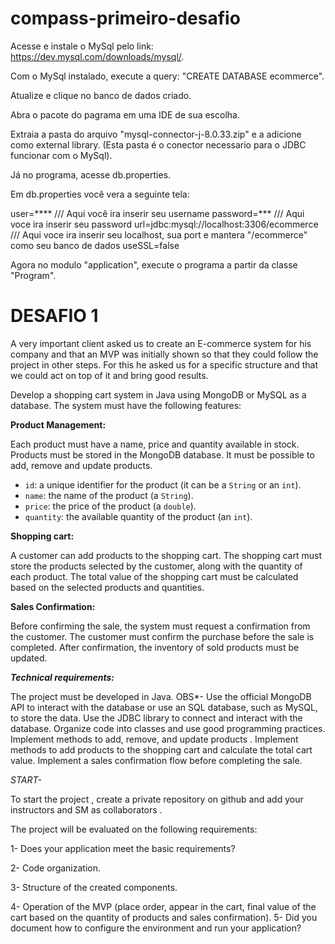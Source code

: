 # compass-primeiro-desafio

Acesse e instale o MySql pelo link: https://dev.mysql.com/downloads/mysql/.

Com o MySql instalado, execute a query: "CREATE DATABASE ecommerce".

Atualize e clique no banco de dados criado.

Abra o pacote do pagrama em uma IDE de sua escolha.

Extraia a pasta do arquivo "mysql-connector-j-8.0.33.zip" e a adicione como external library.
(Esta pasta é o conector necessario para o JDBC funcionar com o MySql).

Já no programa, acesse db.properties.

Em db.properties você vera a seguinte tela: 

user=****         /// Aqui você ira inserir seu username
password=***      /// Aqui voce ira inserir seu password
url=jdbc:mysql://localhost:3306/ecommerce        /// Aqui voce ira inserir seu localhost, sua port e mantera "/ecommerce" como seu banco de dados
useSSL=false

Agora no modulo "application", execute o programa a partir da classe "Program".

# DESAFIO 1

A very important client asked us to create an E-commerce system for his company and that an MVP was initially shown so that they could follow the project in other steps.
For this he asked us for a specific structure and that we could act on top of it and bring good results.

Develop a shopping cart system in Java using MongoDB or MySQL as a database. The system must have the following features:

**Product Management:**

Each product must have a name, price and quantity available in stock.
Products must be stored in the MongoDB database.
It must be possible to add, remove and update products.

- `id`: a unique identifier for the product (it can be a `String` or an `int`).
- `name`: the name of the product (a `String`).
- `price`: the price of the product (a `double`).
- `quantity`: the available quantity of the product (an `int`).

**Shopping cart:**

A customer can add products to the shopping cart.
The shopping cart must store the products selected by the customer, along with the quantity of each product.
The total value of the shopping cart must be calculated based on the selected products and quantities.

**Sales Confirmation:**

Before confirming the sale, the system must request a confirmation from the customer.
The customer must confirm the purchase before the sale is completed.
After confirmation, the inventory of sold products must be updated.

***Technical requirements:***

The project must be developed in Java.
OBS*- Use the official MongoDB API to interact with the database or use an SQL database, such as MySQL, to store the data.
Use the JDBC library to connect and interact with the database.
Organize code into classes and use good programming practices.
Implement methods to add, remove, and update products .
Implement methods to add products to the shopping cart and calculate the total cart value.
Implement a sales confirmation flow before completing the sale.

*START-*

To start the project , create a private repository on github and add your instructors and SM as collaborators .

The project will be evaluated on the following requirements:

1- Does your application meet the basic requirements?

2- Code organization.

3- Structure of the created components.

4- Operation of the MVP (place order, appear in the cart, final value of the cart based on the quantity of products and sales confirmation).
5- Did you document how to configure the environment and run your application?
